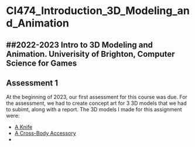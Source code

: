 # CI474_Introduction_3D_Modeling_and_Animation
##2022-2023 Intro to 3D Modeling and Animation. Univerisity of Brighton, Computer Science for Games
---
## Assessment 1
At the beginning of 2023, our first assessment for this course was due. For the assessment, we had to create concept art for 3 3D models that we had to subimt, along with a report. The 3D models I made for this assignment were:
- [A Knife](/Knife)
- [A Cross-Body Accessory](https://github.com/KennedySovine/CI474_Introduction_3D_Modeling_and_Animation/tree/main/CrossBody_Accessory)
- 
